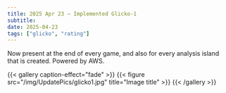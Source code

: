```yaml
---
title: 2025 Apr 23 — Implemented Glicko-1
subtitle: 
date: 2025-04-23
tags: ["glicko", "rating"]
---
```


Now present at the end of every game, and also for every analysis island that is created. Powered by AWS.

{{< gallery caption-effect="fade" >}}
  {{< figure src="/img/UpdatePics/glicko1.jpg" title="Image title" >}}
{{< /gallery >}}